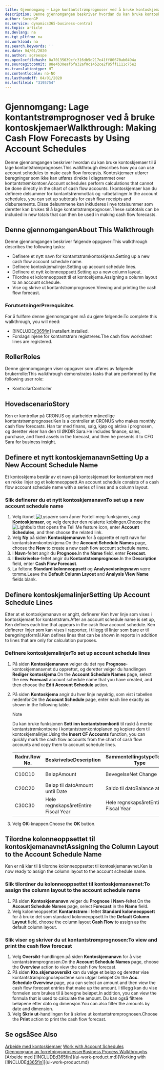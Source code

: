 ```yaml
---
title: Gjennomgang – Lage kontantstrømprognoser ved å bruke kontoskjemaer | Microsoft-dokumentasjon
description: Denne gjennomgangen beskriver hvordan du kan bruke kontoskjemaer til å lage kontantstrømprognoser. Kontoskjemaer utfører beregninger som ikke kan utføres direkte i diagrammet over kontantstrømkontoer. I kontoskjemaer kan du definere delsummer for kontantstrømmottak og -utbetalinger. Disse delsummene kan inkluderes i nye totalsummer som deretter kan brukes til å lage kontantstrømprognoser.
author: SorenGP
ms.service: dynamics365-business-central
ms.topic: article
ms.devlang: na
ms.tgt_pltfrm: na
ms.workload: na
ms.search.keywords: ''
ms.date: 04/01/2020
ms.author: sgroespe
ms.openlocfilehash: 0a70135639cfc316db5d217e41ff80670ab0494a
ms.sourcegitcommit: 88e4b30eaf6fa32af0c1452ce2f85ff1111c75e2
ms.translationtype: HT
ms.contentlocale: nb-NO
ms.lasthandoff: 04/01/2020
ms.locfileid: "3195754"
---
```

# <a name="walkthrough-making-cash-flow-forecasts-by-using-account-schedules"></a><span data-ttu-id="4fd37-106">Gjennomgang: Lage kontantstrømprognoser ved å bruke kontoskjemaer</span><span class="sxs-lookup"><span data-stu-id="4fd37-106">Walkthrough: Making Cash Flow Forecasts by Using Account Schedules</span></span>
<span data-ttu-id="4fd37-107">Denne gjennomgangen beskriver hvordan du kan bruke kontoskjemaer til å lage kontantstrømprognoser.</span><span class="sxs-lookup"><span data-stu-id="4fd37-107">This walkthrough describes how you can use account schedules to make cash flow forecasts.</span></span> <span data-ttu-id="4fd37-108">Kontoskjemaer utfører beregninger som ikke kan utføres direkte i diagrammet over kontantstrømkontoer.</span><span class="sxs-lookup"><span data-stu-id="4fd37-108">Account schedules perform calculations that cannot be done directly in the chart of cash flow accounts.</span></span> <span data-ttu-id="4fd37-109">I kontoskjemaer kan du definere delsummer for kontantstrømmottak og -utbetalinger.</span><span class="sxs-lookup"><span data-stu-id="4fd37-109">In the account schedules, you can set up subtotals for cash flow receipts and disbursements.</span></span> <span data-ttu-id="4fd37-110">Disse delsummene kan inkluderes i nye totalsummer som deretter kan brukes til å lage kontantstrømprognoser.</span><span class="sxs-lookup"><span data-stu-id="4fd37-110">These subtotals can be included in new totals that can then be used in making cash flow forecasts.</span></span>  

## <a name="about-this-walkthrough"></a><span data-ttu-id="4fd37-111">Denne gjennomgangen</span><span class="sxs-lookup"><span data-stu-id="4fd37-111">About This Walkthrough</span></span>  
<span data-ttu-id="4fd37-112">Denne gjennomgangen beskriver følgende oppgaver:</span><span class="sxs-lookup"><span data-stu-id="4fd37-112">This walkthrough describes the following tasks:</span></span>  

- <span data-ttu-id="4fd37-113">Definere et nytt navn for kontantstrømkontoskjema.</span><span class="sxs-lookup"><span data-stu-id="4fd37-113">Setting up a new cash flow account schedule name.</span></span>  
- <span data-ttu-id="4fd37-114">Definere kontoskjemalinjer.</span><span class="sxs-lookup"><span data-stu-id="4fd37-114">Setting up account schedule lines.</span></span>  
- <span data-ttu-id="4fd37-115">Definere et nytt kolonneoppsett.</span><span class="sxs-lookup"><span data-stu-id="4fd37-115">Setting up a new column layout.</span></span>  
- <span data-ttu-id="4fd37-116">Tilordne et kolonneoppsett til et kontoskjema.</span><span class="sxs-lookup"><span data-stu-id="4fd37-116">Assigning a column layout to an account schedule.</span></span>  
- <span data-ttu-id="4fd37-117">Vise og skrive ut kontantstrømprognosen.</span><span class="sxs-lookup"><span data-stu-id="4fd37-117">Viewing and printing the cash flow forecast.</span></span>  

### <a name="prerequisites"></a><span data-ttu-id="4fd37-118">Forutsetninger</span><span class="sxs-lookup"><span data-stu-id="4fd37-118">Prerequisites</span></span>  
<span data-ttu-id="4fd37-119">For å fullføre denne gjennomgangen må du gjøre følgende:</span><span class="sxs-lookup"><span data-stu-id="4fd37-119">To complete this walkthrough, you will need:</span></span>  

- [!INCLUDE[d365fin](includes/d365fin_md.md)] <span data-ttu-id="4fd37-120">installert.</span><span class="sxs-lookup"><span data-stu-id="4fd37-120">installed.</span></span>  
- <span data-ttu-id="4fd37-121">Forslagslinjene for kontantstrøm registreres.</span><span class="sxs-lookup"><span data-stu-id="4fd37-121">The cash flow worksheet lines are registered.</span></span>  

## <a name="roles"></a><span data-ttu-id="4fd37-122">Roller</span><span class="sxs-lookup"><span data-stu-id="4fd37-122">Roles</span></span>  
<span data-ttu-id="4fd37-123">Denne gjennomgangen viser oppgaver som utføres av følgende brukerrolle:</span><span class="sxs-lookup"><span data-stu-id="4fd37-123">This walkthrough demonstrates tasks that are performed by the following user role:</span></span>  

- <span data-ttu-id="4fd37-124">Kontrollør</span><span class="sxs-lookup"><span data-stu-id="4fd37-124">Controller</span></span>  

## <a name="story"></a><span data-ttu-id="4fd37-125">Hovedscenario</span><span class="sxs-lookup"><span data-stu-id="4fd37-125">Story</span></span>  
<span data-ttu-id="4fd37-126">Ken er kontrollør på CRONUS og utarbeider månedlige kontantstrømprognoser.</span><span class="sxs-lookup"><span data-stu-id="4fd37-126">Ken is a controller at CRONUS who makes monthly cash flow forecasts.</span></span> <span data-ttu-id="4fd37-127">Han tar med finans, salg, kjøp og aktiva i prognosen, og deretter viser han den til ØKDIR Sara.</span><span class="sxs-lookup"><span data-stu-id="4fd37-127">He includes finance, sales, purchase, and fixed assets in the forecast, and then he presents it to CFO Sara for business insight.</span></span>  

## <a name="setting-up-a-new-account-schedule-name"></a><span data-ttu-id="4fd37-128">Definere et nytt kontoskjemanavn</span><span class="sxs-lookup"><span data-stu-id="4fd37-128">Setting Up a New Account Schedule Name</span></span>  
<span data-ttu-id="4fd37-129">Et kontoskjema består av et navn på kontoskjemaet for kontantstrøm med en rekke linjer og et kolonneoppsett.</span><span class="sxs-lookup"><span data-stu-id="4fd37-129">An account schedule consists of a cash flow account schedule name with a series of lines and a column layout.</span></span>  

### <a name="to-set-up-a-new-account-schedule-name"></a><span data-ttu-id="4fd37-130">Slik definerer du et nytt kontoskjemanavn</span><span class="sxs-lookup"><span data-stu-id="4fd37-130">To set up a new account schedule name</span></span>  

1.  <span data-ttu-id="4fd37-131">Velg ikonet ![Lyspære som åpner Fortell meg-funksjonen](media/ui-search/search_small.png "Fortell hva du vil gjøre"), angi **Kontoskjemaer**, og velg deretter den relaterte koblingen.</span><span class="sxs-lookup"><span data-stu-id="4fd37-131">Choose the ![Lightbulb that opens the Tell Me feature](media/ui-search/search_small.png "Tell me what you want to do") icon, enter **Account Schedules**, and then choose the related link.</span></span>  
2.  <span data-ttu-id="4fd37-132">Velg **Ny** på siden **Kontoskjemanavn** for å opprette et nytt navn for kontantstrømkontoskjema.</span><span class="sxs-lookup"><span data-stu-id="4fd37-132">On the **Account Schedule Names** page, choose the **New** to create a new cash flow account schedule name.</span></span>  
3.  <span data-ttu-id="4fd37-133">I **Navn**-feltet angir du **Prognose**.</span><span class="sxs-lookup"><span data-stu-id="4fd37-133">In the **Name** field, enter **Forecast**.</span></span>  
4.  <span data-ttu-id="4fd37-134">I **Beskrivelse**-feltet angir du **Kontantstrømprognose**.</span><span class="sxs-lookup"><span data-stu-id="4fd37-134">In the **Description** field, enter **Cash Flow Forecast**.</span></span>  
5.  <span data-ttu-id="4fd37-135">La feltene **Standard kolonneoppsett** og **Analysevisningsnavn** være tomme.</span><span class="sxs-lookup"><span data-stu-id="4fd37-135">Leave the **Default Column Layout** and **Analysis View Name** fields blank.</span></span>  

## <a name="setting-up-account-schedule-lines"></a><span data-ttu-id="4fd37-136">Definere kontoskjemalinjer</span><span class="sxs-lookup"><span data-stu-id="4fd37-136">Setting Up Account Schedule Lines</span></span>  
<span data-ttu-id="4fd37-137">Etter at et kontoskjemanavn er angitt, definerer Ken hver linje som vises i kontoskjemaet for kontantstrøm.</span><span class="sxs-lookup"><span data-stu-id="4fd37-137">After an account schedule name is set up, Ken defines each line that appears in the cash flow account schedule.</span></span> <span data-ttu-id="4fd37-138">Ken definerer linjer som kan vises i rapporter, i tillegg til linjer som bare er til beregningsformål.</span><span class="sxs-lookup"><span data-stu-id="4fd37-138">Ken defines lines that can be shown in reports in addition to lines that are only for calculation purposes.</span></span>  

### <a name="to-set-up-account-schedule-lines"></a><span data-ttu-id="4fd37-139">Definere kontoskjemalinjer</span><span class="sxs-lookup"><span data-stu-id="4fd37-139">To set up account schedule lines</span></span>  

1.  <span data-ttu-id="4fd37-140">På siden **Kontoskjemanavn** velger du det nye **Prognose**-kontoskjemanavnet du opprettet, og deretter velger du handlingen **Rediger kontoskjema**.</span><span class="sxs-lookup"><span data-stu-id="4fd37-140">On the **Account Schedule Names** page, select the new **Forecast** account schedule name that you have created, and then choose the **Edit Account Schedule** action.</span></span>  
2.  <span data-ttu-id="4fd37-141">På siden **Kontoskjema** angir du hver linje nøyaktig, som vist i tabellen nedenfor.</span><span class="sxs-lookup"><span data-stu-id="4fd37-141">On the **Account Schedule** page, enter each line exactly as shown in the following table.</span></span>  

    > [!NOTE]  
    >  <span data-ttu-id="4fd37-142">Du kan bruke funksjonen **Sett inn kontantstrømkonti** til raskt å merke kontantstrømkontoene i kontantstrømkontoplanen og kopiere dem til kontoskjemalinjer.</span><span class="sxs-lookup"><span data-stu-id="4fd37-142">Using the **Insert CF Accounts** function, you can quickly mark the cash flow accounts from the chart of cash flow accounts and copy them to account schedule lines.</span></span>  

    |<span data-ttu-id="4fd37-143">Radnr.</span><span class="sxs-lookup"><span data-stu-id="4fd37-143">Row No.</span></span>|<span data-ttu-id="4fd37-144">Beskrivelse</span><span class="sxs-lookup"><span data-stu-id="4fd37-144">Description</span></span>|<span data-ttu-id="4fd37-145">Sammentellingstype</span><span class="sxs-lookup"><span data-stu-id="4fd37-145">Totaling Type</span></span>|<span data-ttu-id="4fd37-146">Sammentelling</span><span class="sxs-lookup"><span data-stu-id="4fd37-146">Totaling</span></span>|<span data-ttu-id="4fd37-147">Radtype</span><span class="sxs-lookup"><span data-stu-id="4fd37-147">Row Type</span></span>|<span data-ttu-id="4fd37-148">Beløpstype</span><span class="sxs-lookup"><span data-stu-id="4fd37-148">Amount Type</span></span>|<span data-ttu-id="4fd37-149">Vis</span><span class="sxs-lookup"><span data-stu-id="4fd37-149">Show</span></span>|  
    |-------|-----------|-------------|--------|--------|-----------|----|
    |<span data-ttu-id="4fd37-150">C10</span><span class="sxs-lookup"><span data-stu-id="4fd37-150">C10</span></span>|<span data-ttu-id="4fd37-151">Beløp</span><span class="sxs-lookup"><span data-stu-id="4fd37-151">Amount</span></span>|<span data-ttu-id="4fd37-152">Bevegelse</span><span class="sxs-lookup"><span data-stu-id="4fd37-152">Net Change</span></span>|<span data-ttu-id="4fd37-153">Poster</span><span class="sxs-lookup"><span data-stu-id="4fd37-153">Entries</span></span>|<span data-ttu-id="4fd37-154">Nettobeløp</span><span class="sxs-lookup"><span data-stu-id="4fd37-154">Net Amount</span></span>|<span data-ttu-id="4fd37-155">Alltid</span><span class="sxs-lookup"><span data-stu-id="4fd37-155">Always</span></span>|  
    |<span data-ttu-id="4fd37-156">C20</span><span class="sxs-lookup"><span data-stu-id="4fd37-156">C20</span></span>|<span data-ttu-id="4fd37-157">Beløp til dato</span><span class="sxs-lookup"><span data-stu-id="4fd37-157">Amount until Date</span></span>|<span data-ttu-id="4fd37-158">Saldo til dato</span><span class="sxs-lookup"><span data-stu-id="4fd37-158">Balance at Date</span></span>|<span data-ttu-id="4fd37-159">Poster</span><span class="sxs-lookup"><span data-stu-id="4fd37-159">Entries</span></span>|<span data-ttu-id="4fd37-160">Nettobeløp</span><span class="sxs-lookup"><span data-stu-id="4fd37-160">Net Amount</span></span>|<span data-ttu-id="4fd37-161">Alltid</span><span class="sxs-lookup"><span data-stu-id="4fd37-161">Always</span></span>|  
    |<span data-ttu-id="4fd37-162">C30</span><span class="sxs-lookup"><span data-stu-id="4fd37-162">C30</span></span>|<span data-ttu-id="4fd37-163">Hele regnskapsåret</span><span class="sxs-lookup"><span data-stu-id="4fd37-163">Entire Fiscal Year</span></span>|<span data-ttu-id="4fd37-164">Hele regnskapsåret</span><span class="sxs-lookup"><span data-stu-id="4fd37-164">Entire Fiscal Year</span></span>|<span data-ttu-id="4fd37-165">Poster</span><span class="sxs-lookup"><span data-stu-id="4fd37-165">Entries</span></span>|<span data-ttu-id="4fd37-166">Nettobeløp</span><span class="sxs-lookup"><span data-stu-id="4fd37-166">Net Amount</span></span>|<span data-ttu-id="4fd37-167">Alltid</span><span class="sxs-lookup"><span data-stu-id="4fd37-167">Always</span></span>|  

4.  <span data-ttu-id="4fd37-168">Velg **OK**-knappen.</span><span class="sxs-lookup"><span data-stu-id="4fd37-168">Choose the **OK** button.</span></span>  

## <a name="assigning-the-column-layout-to-the-account-schedule-name"></a><span data-ttu-id="4fd37-169">Tilordne kolonneoppsettet til kontoskjemanavnet</span><span class="sxs-lookup"><span data-stu-id="4fd37-169">Assigning the Column Layout to the Account Schedule Name</span></span>  
<span data-ttu-id="4fd37-170">Ken er nå klar til å tilordne kolonneoppsettet til kontoskjemanavnet.</span><span class="sxs-lookup"><span data-stu-id="4fd37-170">Ken is now ready to assign the column layout to the account schedule name.</span></span>  

### <a name="to-assign-the-column-layout-to-the-account-schedule-name"></a><span data-ttu-id="4fd37-171">Slik tilordner du kolonneoppsettet til kontoskjemanavnet:</span><span class="sxs-lookup"><span data-stu-id="4fd37-171">To assign the column layout to the account schedule name</span></span>  

1.  <span data-ttu-id="4fd37-172">På siden **Kontoskjemanavn** velger du **Prognose** i **Navn**-feltet.</span><span class="sxs-lookup"><span data-stu-id="4fd37-172">On the **Account Schedule Names** page, select **Forecast** in the **Name** field.</span></span>  
2.  <span data-ttu-id="4fd37-173">Velg kolonneoppsettet **Kontantstrøm** i feltet **Standard kolonneoppsett** for å bruke det som standard kolonneoppsett.</span><span class="sxs-lookup"><span data-stu-id="4fd37-173">In the **Default Column Layout** field, choose the column layout **Cash Flow** to assign as the default column layout.</span></span>  

### <a name="to-view-and-print-the-cash-flow-forecast"></a><span data-ttu-id="4fd37-174">Slik viser og skriver du ut kontantstrømprognosen:</span><span class="sxs-lookup"><span data-stu-id="4fd37-174">To view and print the cash flow forecast</span></span>  
1.  <span data-ttu-id="4fd37-175">Velg **Oversikt**-handlingen på siden **Kontoskjemanavn** for å vise kontantstrømprognosen.</span><span class="sxs-lookup"><span data-stu-id="4fd37-175">On the **Account Schedule Names** page, choose the **Overview** action to view the cash flow forecast.</span></span>  
2.  <span data-ttu-id="4fd37-176">På siden **Kto.skjemaoversikt** kan du velge et beløp og deretter vise kontantstrømprognosepostene som utgjør beløpet.</span><span class="sxs-lookup"><span data-stu-id="4fd37-176">On the **Acc. Schedule Overview** page, you can select an amount and then view the cash flow forecast entries that make up the amount.</span></span> <span data-ttu-id="4fd37-177">I tillegg kan du vise formelen som brukes til å beregne beløpet.</span><span class="sxs-lookup"><span data-stu-id="4fd37-177">In addition, you can view the formula that is used to calculate the amount.</span></span> <span data-ttu-id="4fd37-178">Du kan også filtrere beløpene etter dato og dimensjon.</span><span class="sxs-lookup"><span data-stu-id="4fd37-178">You can also filter the amounts by date and dimension.</span></span>  
3.  <span data-ttu-id="4fd37-179">Velg **Skriv ut**-handlingen for å skrive ut kontantstrømprognosen.</span><span class="sxs-lookup"><span data-stu-id="4fd37-179">Choose the **Print** action to print the cash flow forecast.</span></span>  

## <a name="see-also"></a><span data-ttu-id="4fd37-180">Se også</span><span class="sxs-lookup"><span data-stu-id="4fd37-180">See Also</span></span>  
 <span data-ttu-id="4fd37-181">[Arbeide med kontoskjemaer](bi-how-work-account-schedule.md) </span><span class="sxs-lookup"><span data-stu-id="4fd37-181">[Work with Account Schedules](bi-how-work-account-schedule.md) </span></span>  
 [<span data-ttu-id="4fd37-182">Gjennomgang av forretningsprosesser</span><span class="sxs-lookup"><span data-stu-id="4fd37-182">Business Process Walkthroughs</span></span>](walkthrough-business-process-walkthroughs.md)  
 <span data-ttu-id="4fd37-183">[Arbeide med [!INCLUDE[d365fin](includes/d365fin_md.md)]](ui-work-product.md)</span><span class="sxs-lookup"><span data-stu-id="4fd37-183">[Working with [!INCLUDE[d365fin](includes/d365fin_md.md)]](ui-work-product.md)</span></span>
